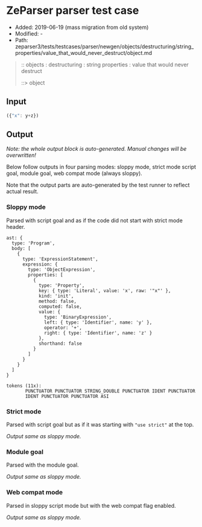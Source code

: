 # ZeParser parser test case

- Added: 2019-06-19 (mass migration from old system)
- Modified: -
- Path: zeparser3/tests/testcases/parser/newgen/objects/destructuring/string_properties/value_that_would_never_destruct/object.md

> :: objects : destructuring : string properties : value that would never destruct
>
> ::> object

## Input

`````js
({"x": y+z})
`````

## Output

_Note: the whole output block is auto-generated. Manual changes will be overwritten!_

Below follow outputs in four parsing modes: sloppy mode, strict mode script goal, module goal, web compat mode (always sloppy).

Note that the output parts are auto-generated by the test runner to reflect actual result.

### Sloppy mode

Parsed with script goal and as if the code did not start with strict mode header.

`````
ast: {
  type: 'Program',
  body: [
    {
      type: 'ExpressionStatement',
      expression: {
        type: 'ObjectExpression',
        properties: [
          {
            type: 'Property',
            key: { type: 'Literal', value: 'x', raw: '"x"' },
            kind: 'init',
            method: false,
            computed: false,
            value: {
              type: 'BinaryExpression',
              left: { type: 'Identifier', name: 'y' },
              operator: '+',
              right: { type: 'Identifier', name: 'z' }
            },
            shorthand: false
          }
        ]
      }
    }
  ]
}

tokens (11x):
       PUNCTUATOR PUNCTUATOR STRING_DOUBLE PUNCTUATOR IDENT PUNCTUATOR
       IDENT PUNCTUATOR PUNCTUATOR ASI
`````

### Strict mode

Parsed with script goal but as if it was starting with `"use strict"` at the top.

_Output same as sloppy mode._

### Module goal

Parsed with the module goal.

_Output same as sloppy mode._

### Web compat mode

Parsed in sloppy script mode but with the web compat flag enabled.

_Output same as sloppy mode._
